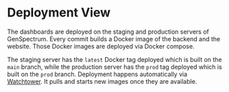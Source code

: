 # Deployment View

The dashboards are deployed on the staging and production servers of GenSpectrum.
Every commit builds a Docker image of the backend and the website.
Those Docker images are deployed via Docker compose.

The staging server has the `latest` Docker tag deployed which is built on the `main` branch,
while the production server has the `prod` tag deployed which is built on the `prod` branch.
Deployment happens automatically via [Watchtower](https://github.com/containrrr/watchtower). 
It pulls and starts new images once they are available.
